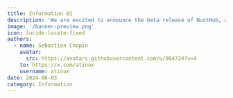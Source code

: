 ```yaml
---
title: Information 01
description: 'We are excited to announce the beta release of NuxtHub, a new way to build full-stack Nuxt applications globally with zero configuration.'
image: '/banner-preview.png'
icon: lucide:locate-fixed
authors:
  - name: Sebastien Chopin
    avatar:
      src: https://avatars.githubusercontent.com/u/904724?v=4
    to: https://x.com/atinux
    username: atinux
date: 2024-06-03
category: Information
---
```

